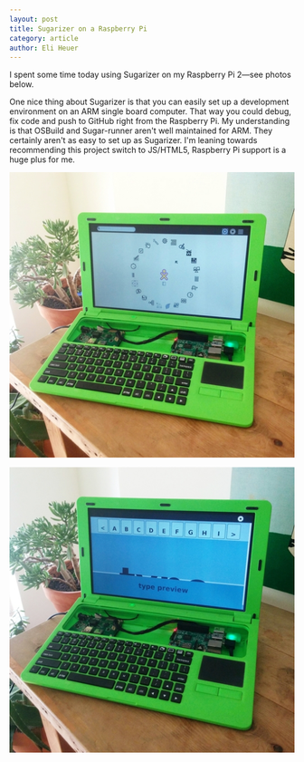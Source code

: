 ```yaml
---
layout: post
title: Sugarizer on a Raspberry Pi
category: article
author: Eli Heuer
---
```


I spent some time today using Sugarizer on my Raspberry Pi 2—see photos below. 

One nice thing about Sugarizer is that you can easily set up a development environment on an ARM single board computer. That way you could debug, fix code and push to GitHub right from the Raspberry Pi. My understanding is that OSBuild and Sugar-runner aren't well maintained for ARM. They certainly aren't as easy to set up as Sugarizer. I'm leaning towards recommending this project switch to JS/HTML5, Raspberry Pi support is a huge plus for me. 

![Sugar-Pi 01](files/img/sugar_pi_01.jpg)

![Sugar-Pi 02](files/img/sugar_pi_02.jpg)

